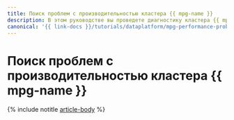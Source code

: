 ```yaml
---
title: Поиск проблем с производительностью кластера {{ mpg-name }}
description: В этом руководстве вы проведете диагностику кластера {{ mpg-name }}
canonical: '{{ link-docs }}/tutorials/dataplatform/mpg-performance-problems'
---
```


# Поиск проблем с производительностью кластера {{ mpg-name }}

{% include notitle [article-body](../../_tutorials/dataplatform/mpg-performance-problems.md) %}

